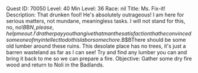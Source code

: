 Quest ID: 70050
Level: 40
Min Level: 36
Race: nil
Title: Ms. Fix-it!
Description: That drunken fool! He's absolutely outrageous! I am here for serious matters, not mundane, meaningless tasks. I will not stand for this, no, no!$B$B$N, please, help me out. I'd rather pay you than give that man the satisfaction that he convinced someone of my intellect to do this laborsome chore.$B$BThere should be some old lumber around these ruins. This desolate place has no trees, it's just a barren wasteland as far as I can see! Try and find any lumber you can and bring it back to me so we can prepare a fire.
Objective: Gather some dry fire wood and return to Noli in the Badlands.
